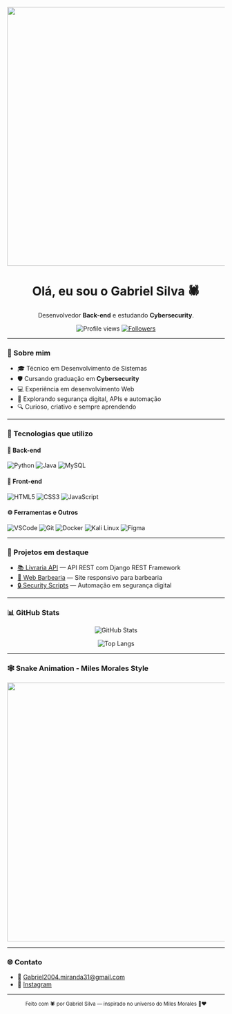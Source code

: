 <p align="center">
  <img src="https://media.giphy.com/media/v1.Y2lkPTc5MGI3NjExZDk2ZTh6bHpnMHVzZWl3aWFzZmlweGJuMXdsaXhuZzZ3b2Yyd2cxaiZlcD12MV9pbnRlcm5hbF9naWZfYnlfaWQmY3Q9Zw/1qiywDYLLAk3jpDBaE/giphy.gif" width="600"/>
</p>

<h1 align="center">Olá, eu sou o Gabriel Silva 🕷️</h1>

<p align="center">
Desenvolvedor <strong>Back-end</strong> e estudando <strong>Cybersecurity</strong>.
</p>

<p align="center">
  <img src="https://komarev.com/ghpvc/?username=Gabriel-sillva&color=red&style=flat-square" alt="Profile views"/>
  <a href="https://github.com/Gabriel-sillva?tab=followers">
    <img src="https://img.shields.io/github/followers/Gabriel-sillva?label=Seguidores&style=flat-square&color=red" alt="Followers"/>
  </a>
</p>

---

### 🧠 Sobre mim

- 🎓 Técnico em Desenvolvimento de Sistemas  
- 🛡️ Cursando graduação em **Cybersecurity**
- 💻 Experiência em desenvolvimento Web
- 🧪 Explorando segurança digital, APIs e automação
- 🔍 Curioso, criativo e sempre aprendendo

---

### 🚀 Tecnologias que utilizo

#### 🔧 Back-end

![Python](https://img.shields.io/badge/Python-000000?style=for-the-badge&logo=python&logoColor=red)
![Java](https://img.shields.io/badge/Java-000000?style=for-the-badge&logo=java&logoColor=red)
![MySQL](https://img.shields.io/badge/MySQL-000000?style=for-the-badge&logo=mysql&logoColor=red)

#### 🎨 Front-end

![HTML5](https://img.shields.io/badge/HTML5-000000?style=for-the-badge&logo=html5&logoColor=red)
![CSS3](https://img.shields.io/badge/CSS3-000000?style=for-the-badge&logo=css3&logoColor=red)
![JavaScript](https://img.shields.io/badge/JavaScript-000000?style=for-the-badge&logo=javascript&logoColor=red)

#### ⚙️ Ferramentas e Outros

![VSCode](https://img.shields.io/badge/VS%20Code-000000?style=for-the-badge&logo=visualstudiocode&logoColor=red)
![Git](https://img.shields.io/badge/Git-000000?style=for-the-badge&logo=git&logoColor=red)
![Docker](https://img.shields.io/badge/Docker-000000?style=for-the-badge&logo=docker&logoColor=red)
![Kali Linux](https://img.shields.io/badge/Kali_Linux-000000?style=for-the-badge&logo=kalilinux&logoColor=red)
![Figma](https://img.shields.io/badge/Figma-000000?style=for-the-badge&logo=figma&logoColor=red)

---

### 📂 Projetos em destaque

- [📚 Livraria API](https://github.com/Gabriel-sillva/livraria) — API REST com Django REST Framework  
- [💈 Web Barbearia](https://github.com/Gabriel-sillva/web_barbearia) — Site responsivo para barbearia  
- [🔒 Security Scripts](https://github.com/Gabriel-sillva/security-scripts) — Automação em segurança digital  

---

### 📊 GitHub Stats

<p align="center">
  <img src="https://github-readme-stats.vercel.app/api?username=Gabriel-sillva&show_icons=true&theme=dark&hide_border=false" alt="GitHub Stats"/>
</p>

<p align="center">
  <img src="https://github-readme-stats.vercel.app/api/top-langs/?username=Gabriel-sillva&layout=compact&theme=dark&hide_border=false" alt="Top Langs"/>
</p>

---

### 🕸️ Snake Animation - Miles Morales Style

<p align="center">
  <img src="https://github.com/Gabriel-sillva/livraria/blob/main/github-snake-red-black.svg" width="600"/>
</p>


---

### 🌐 Contato

- 📧 Gabriel2004.miranda31@gmail.com  
- 📸 [Instagram](https://www.instagram.com/biel_sillva11/)

---

<p align="center">
  <sub>Feito com 🕷️ por Gabriel Silva — inspirado no universo do Miles Morales 🖤❤️</sub>
</p>

